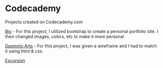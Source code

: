# Codecademy
 Projects created on Codecademy.com

[Bio](https://tiffin-filion.github.io/Codecademy/Bio/index.html) - For this project, I utilized bootstrap to create a personal portfolio site. I then changed images, colors, etc to make it more personal

<!--[Colmar Academy](https://github.com/tiffin-filion/Codecademy/Colmar%20Academy/index.html) - Haven't Started Yet: A project where I had to make a responsive landing page utilizing a wireframe-->

[Dasmoto Arts](https://tiffin-filion.github.io/Codecademy/Dasmoto%20Arts/index.html) - For this project, I was given a wireframe and I had to match it using html & css.

[Excursion](https://tiffin-filion.github.io/Codecademy/Excursion/index.html)
